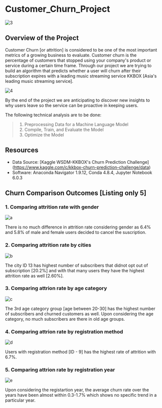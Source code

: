 # Customer_Churn_Project

![3](https://user-images.githubusercontent.com/73450637/111884435-03feda00-8998-11eb-80b0-3eac79c9b2e8.png)

## Overview of the Project

Customer Churn [or attrition] is considered to be one of the most important metrics of a growing business to evaluate. Customer churn is the percentage of customers that stopped using your company's product or service during a certain time frame. Through our project we are trying to build an algorithm that predicts whether a user will churn after their subscription expires with a leading music streaming service KKBOX [Asia's leading music streaming service]. 

![4](https://user-images.githubusercontent.com/73450637/111884843-90aa9780-899a-11eb-998b-1197132736f8.png)

By the end of the project we are anticipating to discover new insights to why users leave so the service can be proactive in keeping users. 

The following technical analysis are to be done:

> 1. Preprocessing Data for a Machine Language Model
> 2. Compile, Train, and Evaluate the Model
> 3. Optimize the Model

## Resources

* Data Source: [Kaggle WSDM-KKBOX's Churn Prediction Challenge] (https://www.kaggle.com/c/kkbox-churn-prediction-challenge/data)
* Software: Anaconda Navigator 1.9.12, Conda 4.8.4, Jupyter Notebook 6.0.3

## Churn Comparison Outcomes [Listing only 5]

### 1. Comparing attrition rate with gender

![a](https://user-images.githubusercontent.com/73450637/111888006-2e0fc680-89af-11eb-918c-4ffcab162b8c.png)

There is no much difference in attrition rate considering gender as 6.4% and 5.8% of male and female users decided to cancel the suscription.

### 2. Comparing attrition rate by cities

![b](https://user-images.githubusercontent.com/73450637/111888018-47187780-89af-11eb-9387-f890855ae15f.png)

The city ID 13 has highest number of subscribers that didnot opt out of subscription [20.2%] and with that many users they have the highest attrition rate as well [2.60%].

### 3. Comparing attrion rate by age category

![c](https://user-images.githubusercontent.com/73450637/111888023-58618400-89af-11eb-9fe8-6209e89f86de.jpg)

The 3rd age category group [age between 20-30] has the highest number of subscribers and churned customers as well. Upon considering the age category, no much subscribers are there in old age groups. 


### 4. Comparing attrion rate by registration method

![d](https://user-images.githubusercontent.com/73450637/111888030-657e7300-89af-11eb-940d-fdc0ea6b4acf.png)

Users with registration method [ID - 9] has the highest rate of attrition with 6.7%. 

### 5. Comparing attrion rate by registration year

![e](https://user-images.githubusercontent.com/73450637/111888037-716a3500-89af-11eb-8cfb-4bdcd71fedca.png)

Upon considering the registartion year, the average churn rate over the years have been almost within 0.3-1.7% which shows no specific trend in a particular year. 
